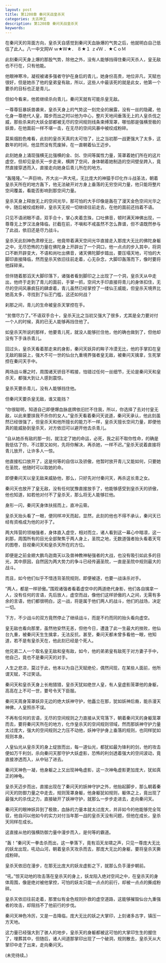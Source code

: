 ```yaml
---
layout: post
title: 第1208章 秦问天战皇杀天
categories: 太古神王
description: 第1208章 秦问天战皇杀天
keywords:
---
```


在秦问天的背面方向，皇杀天自感觉到秦问天血脉爆的气势之后，他就明白自己低估了此人。八一中文网Ｗ ｗ★Ｗ★． ８★１ ｚ√Ｗ ．★ＣｏＭ

此刻秦问天身上爆的那股气势，除他之外，没有人能够挡得住秦问天杀人，皇无敌也不行在，只有他能。

他眼神寒冷，凝视被诸多强者守护在身后的青儿，她身份高贵，地位非凡，天赋也很好，但是她杀了他的皇弟皇有敌，所以，这些人中最该死的就是此女，他第一个要杀的目标也正是青儿。

但如今看来，他若继续杀向青儿，秦问天就有可能杀皇无敌。

一尊尊狂暴妖兽袭来，皇杀天身上的气势这一刻完全的展露，没有一丝的隐藏，他化身一尊绝代人皇，踏步而出之时以他为中心，整片天地间垂落无上的人皇杀伐之威，那些杀来的大妖全部都被无尽的空间规则线条束缚笼罩，哪怕那是强横至极的妖兽，在他面前一样不堪一击，在无尽的空间风暴中被绞成粉碎。

莫紫烟脸色难看，此刻的皇杀天真的太可怕了，比之当初那一战更强大了太多，这数年的时间，他显然没有荒废掉，在一直朝着仙王迈步。

此刻她身上涌现强横无比强横的金、剑、空间等属性力量，笼罩着她们所在的这片虚空，但却见皇杀天一步走来，横跨了空间，身体朝着她制造的空间壁垒跨入，竟然直接穿透而入，直接走向她身后青儿所在的地方。

“轰隆隆。”一声巨响，齐大出一声大吼，无比庞大的神猿手印化作斗战圣法，朝着皇杀天所在的地方轰下，他无法破开对方身上垂落的无穷空间力量，他只能将整片空间覆盖，看能否影响到那空间力量。

皇杀天身上释放无上的空间光华，那可怕的大手印像是轰在了漫天金色空间光华之中，随后被绞成粉碎，皇杀天无视一切继续往前走去，在他的面前还挡着不语。

只见不语闭眼不语，双手合十，掌心夹着念珠，口吐佛音，顿时满天神佛出现，一尊尊无上罗汉法身降临，拦截在前，不嗔和不戒虽然不怎么靠谱，但不语既然参与了此战，依旧还是尽力战斗。

皇杀天此刻神色肃穆无比，他竟带着满天空间光华直接走入那庞大无比的佛陀身躯之中，无尽恐怖的力量在佛陀身上开辟出了一个洞口，他一点点的步入其中，将洞口不断开辟变大，不语和尚吐出佛音，诸天佛陀脚步踏出，要压塌天地，可怕的大脚印直接降临，然而皇杀天依旧往前走着，心无杂念，大脚印轰落而下，像时要将他踩碎来。

但伴随着那滔天大脚印落下，诸强者看到脚印之上出现了一个洞，皇杀天从中走出，他终于走到了青儿的面前，手掌一抓，空间大手印直接将青儿的身体扣住，无尽的空间风暴疯狂的肆虐着，青儿虽然已经掌控了一缕仙王威能，但皇杀天境界比她高太多，寻找到了仙王门槛，这还如何战？

刹那之间，青儿的生命被皇杀天掌控在手。

“贫僧尽力了。”不语双手合十，皇杀天比之当初又强大了很多，尤其是全力要对付一个人的时候，真的已无人能够再挡住他了。

如皇杀天所说的那样，他要青儿死，就没人能够拦住他，他的确也做到了，但他却没有下手诛杀青儿。

回过头，皇杀天看着那走来的身影，秦问天妖异的眸子冷漠无比，他的手掌扣在皇无敌的脑袋上，强大不可一世的仙台九重境界强者皇无敌，被秦问天擒拿，生死掌控在秦问天手中。

两场战斗爆之时，周围诸天骄目不暇接，怕错过任何一丝细节，无论是秦问天和皇杀天，都强大到让人感到震惊。

皇杀天要杀青儿，没有人能够挡住他。

但秦问天要杀皇无敌，谁又能挡？

“你很聪明，知道自己即便爆血脉底牌依旧拦不住我，所以，你选择了去对付皇无敌，以此来要挟我不杀你的女人。”皇杀天看着秦问天说道，秦问天承认，他此刻虽然已经很强了，但皇杀天和他所擅长的能力不一样，皇杀天擅长空间力量，即便他真的能威胁到皇杀天，对方依旧可以避开他去杀青儿。

“自从她杀有敌的那一刻，就注定了她的命运，必死，我之前不取你性命，的确是我低估了你，不过那又如何，先将你解决，再杀她，一样不迟。”皇杀天说着直接将青儿放开，让许多人一惊。

他直接松口放开了，这是何等的自信以及骄傲，他暂时放开青儿又能如何，只要她在圣院，他随时可以取她的命。

即便秦问天以皇无敌来威胁他，那么，只好先对付秦问天，再杀这长青之女。

秦问天也放开了皇无敌，没有任何犹豫直接放手了，他能够感受到皇杀天的骄傲，他也知道，如若他对付不了皇杀天，那么将无人能够拦他。

身形一闪，秦问天身体扶摇而上，直冲云霄。

皇杀天抬头看了一眼，便同样冲天而起，显然，此刻的他也不得不承认，秦问天已经有资格成为他的对手了。

两大阵营的领袖强者，身体直入虚空，相对而立，诸人看到这一幕心中暗凛，这一刹那，周围所有的目光全部聚焦于两人身上，圣院之地，无数道强者抬头看着天穹的图卷，目视秦问天和皇杀天所在的方位。

即便是之前金翅大鹏鸟迦南天以及兽神教神秘强者的大战，也没有吸引如此多的目光，其中原因，自然因为两大势力的争斗已经传遍圣院，一直是圣院中规则最大的战斗。

而且，如今他们似乎不惜违背圣院规则，即便被逐，也要一战诛杀对手。

“两人，都是一样骄傲。”围观诸强者看着虚空中的两道绝代身影，他们各自擒拿一人，没有任何的言语，先后放人，虚空而战，像他们这样骄傲的人之间，无需有多余的言语，他们都很明白，这一战，将是属于他们两人的战斗，他们的战场，决定一切。

下方，不少战斗的双方竟然停止了继续战斗，而是不约而同的抬头看向虚空。

皇无敌也看向那里，虽然他安然无恙，但他今日，遭逢了此一生最大的挫败，他仙台九重，被秦问天生生擒拿，无法反抗，甚至，秦问天都未曾多看他一眼，他知道，若不是有皇杀天在，他此刻已经是个死人。

他兄弟二人一个取名皇无敌和皇有敌，如今，他的弟弟皇有敌死于对方妻子手中，他自己，竟也不是秦问天的对手。

人生之悲凉，莫过于此，他本以为自己天赋绝伦，偶然间现，在某些人面前，他所谓天赋，不过笑话。

秦问天和皇杀天身上长袍猎猎，皇杀天犹如绝世人皇，有人皇虚影笼罩他的身躯，高高在上不可一世，要号令天下臣服。

秦问天周身笼罩妖异无边的绝大妖神守护，他矗立在那，犹如妖神后裔，能杀漫天神佛，人皇照杀不误。

不再有任何的言语，无尽的空间规则之力直接从天穹落下，朝着秦问天的身躯笼罩而去，要将秦问天所在的地方，化作皇杀天的空间规则领域，然而那妖神守护力量太过庞大，强大的空间规则之力压不动他，妖神守护身上垂落的规则，也同样犹如规则本身。

人皇仙光从皇杀天的身上绽放而出，每一道仙光，都犹如最为锋利的剑，他的攻击便如万千利剑，杀向秦问天那守护大妖虚影，恐怖的利剑透着强大的空间波动，竟直接渗透而入，从中钻了进去。

秦问天神色一凝，他身躯之上又出现神龟虚影，这一次神龟虚影更加庞大，犹如真正的神龟。

皇杀天迈步而出，直接出现在了秦问天的妖神守护之外，他抬起脚步，那么朝着秦问天的防御力量之中走去，规则笼罩身躯，他身躯犹如规则，躯体之上，竟出现了最强大的杀伐之力，直接破开了妖神守护，就那么一步步走进去，走向秦问天。

秦问天的眼神妖异到了极致，血脉的力量本就太过庞大，并非如今的他能够完全驾驭，他自问以他如今的实力对付当年那一战的皇杀天没有问题，但他在成长，皇杀天同样在成长。

这直接从他的强横防御力量中漫步而入，是何等的霸道。

“轰！”秦问天一拳击杀而出，这一拳落下，竟有滔天龙啸之声，只见一尊庞大无比的妖龙出现，吼动山河，朝着皇杀天攻杀而去，那庞大无比的身躯，要将皇杀天撕成粉碎。

皇杀天依旧在漫步，在那无比庞大的妖龙虚影之下，就那么负手漫步朝前。

“吼。”惊天动地的攻击落在皇杀天的身上，妖龙陷入绝对空间之中，在皇杀天的身体周围，像是绝对被他掌控，可怕的妖龙只能一点点的前行，却被一点点的撕成粉碎。

皇杀天依旧往前走着，那里似有金色规则扑救的虚空道路，这能够摧毁仙台九重强者的攻击，却阻挡不了他前行的步伐。

秦问天神色冷厉，又是一击降临，庞大无比的妖之大掌印，上刻诸多古字，镇压一方天地。

这力量已经强大到了骇人的地步，皇杀天的身躯都被这可怕的大掌印生生的握住了，埋葬其中，但随后，诸人间道那掌印出现了一个破洞，规则散去，皇杀天从大掌印中走了出来，走向秦问天。

(未完待续。)
